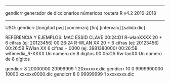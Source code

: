 ********************************************************************
gendicrr generador de diccionarios númericos routers R v4.2 2016-2018
********************************************************************

USO: gendicrr [longitud pw] [comienzo] [fin] [intervalo] [salida.dic] 

REFERENCIA Y EJEMPLOS:
MAC             ESSID                   CLAVE
00:24:D1	R-wlanXXXX	 	20 + 6 cifras (ej: 20123456)
00:26:24	R-WLAN XX	 	20 +  6 cifras (ej: 20123456)
00:26:5B	RWlan XX 	 	6 cifras + 0000 (ej: 3981380000)
00:26:5B	wifimedia_R-XXXX	Un número de 8 dígitos
00:05:CA	Rw-lanXX  	 	Un número de 8 dígitos

gendicrr 8 20000000 20999999 1 20xxxxxx.dic 
gendicrr 10 0 9999990000 10000 xxxxxx0000.dic
gendicrr 8 0 99999999 1 xxxxxxxx.dic 

